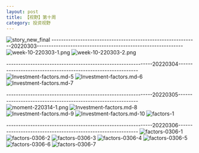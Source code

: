 ```yaml
---
layout: post
title: 【视野】第十周
category: 投资视野
---
```

![story_new_final](http://rfbyhtcfm.hd-bkt.clouddn.com/img/story_new_final_0322.png)
-------------------------------------------------------------20220303-------------------------------------------------------------
![week-10-220303-1.png](http://rfbyhtcfm.hd-bkt.clouddn.com/img/week-10-220303-1.png)
![week-10-220303-2.png](http://rfbyhtcfm.hd-bkt.clouddn.com/img/week-10-220303-2.png)

-------------------------------------------------------------20220304-------------------------------------------------------------
![Investment-factors.md-5](http://rfbyhtcfm.hd-bkt.clouddn.com/img/IMG_8006.PNG)
![Investment-factors.md-6](http://rfbyhtcfm.hd-bkt.clouddn.com/img/IMG_8007.PNG)
![Investment-factors.md-7](http://rfbyhtcfm.hd-bkt.clouddn.com/img/IMG_8008.PNG)

-------------------------------------------------------------20220305-------------------------------------------------------------
![moment-220314-1.png](http://rfbyhtcfm.hd-bkt.clouddn.com/img/moment-220314-1.png)
![Investment-factors.md-8](http://rfbyhtcfm.hd-bkt.clouddn.com/img/IMG_0471.PNG)
![Investment-factors.md-9](http://rfbyhtcfm.hd-bkt.clouddn.com/img/IMG_0472.PNG)
![Investment-factors.md-10](http://rfbyhtcfm.hd-bkt.clouddn.com/img/IMG_0473.PNG)
![factors-1](http://rfbyhtcfm.hd-bkt.clouddn.com/img/factors-1.png)

-------------------------------------------------------------20220306-------------------------------------------------------------
![factors-0306-1](http://rfbyhtcfm.hd-bkt.clouddn.com/img/factors-0306-1.png)
![factors-0306-2](http://rfbyhtcfm.hd-bkt.clouddn.com/img/factors-0306-2.png)
![factors-0306-3](http://rfbyhtcfm.hd-bkt.clouddn.com/img/factors-0306-3.png)
![factors-0306-4](http://rfbyhtcfm.hd-bkt.clouddn.com/img/factors-0306-4.png)
![factors-0306-5](http://rfbyhtcfm.hd-bkt.clouddn.com/img/factors-0306-5.png)
![factors-0306-6](http://rfbyhtcfm.hd-bkt.clouddn.com/img/factors-0306-6.png)
![factors-0306-7](http://rfbyhtcfm.hd-bkt.clouddn.com/img/factors-0306-7.png)



  




